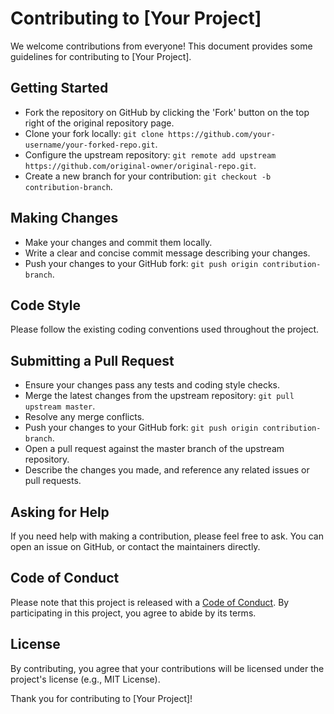 # Contributing to [Your Project]

We welcome contributions from everyone! This document provides some guidelines for contributing to [Your Project]. 

## Getting Started

- Fork the repository on GitHub by clicking the 'Fork' button on the top right of the original repository page.
- Clone your fork locally: `git clone https://github.com/your-username/your-forked-repo.git`.
- Configure the upstream repository: `git remote add upstream https://github.com/original-owner/original-repo.git`.
- Create a new branch for your contribution: `git checkout -b contribution-branch`.
  
## Making Changes

- Make your changes and commit them locally.
- Write a clear and concise commit message describing your changes.
- Push your changes to your GitHub fork: `git push origin contribution-branch`.

## Code Style

Please follow the existing coding conventions used throughout the project.

## Submitting a Pull Request

- Ensure your changes pass any tests and coding style checks.
- Merge the latest changes from the upstream repository: `git pull upstream master`.
- Resolve any merge conflicts.
- Push your changes to your GitHub fork: `git push origin contribution-branch`.
- Open a pull request against the master branch of the upstream repository.
- Describe the changes you made, and reference any related issues or pull requests.

## Asking for Help

If you need help with making a contribution, please feel free to ask. You can open an issue on GitHub, or contact the maintainers directly.

## Code of Conduct

Please note that this project is released with a [Code of Conduct](CODE_OF_CONDUCT.md). By participating in this project, you agree to abide by its terms.

## License

By contributing, you agree that your contributions will be licensed under the project's license (e.g., MIT License).

Thank you for contributing to [Your Project]!
